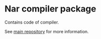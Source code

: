 # Nar compiler package

Contains code of compiler.

See [main repository](https://github.com/nar-lang/nar) for more information.
